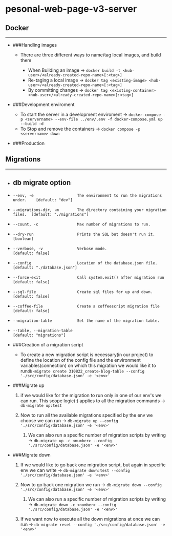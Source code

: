 # pesonal-web-page-v3-server

## Docker

---

- ###Handling images
  - There are three different ways to name/tag local images, and build them
  
    - When Building an image -> ```docker build -t <hub-user>/<already-created-repo-name>[:<tag>]```
    - Re-taging a local image -> ```docker tag <existing-image> <hub-user>/<already-created-repo-name>[:<tag>]```
    - By committing changes -> ```docker tag <existing-container> <hub-user>/<already-created-repo-name>[:<tag>]```

- ###Development enviroment

  - To start the server in a development enviroment -> ``docker-compose -p <servername> --env-file ../env/.env -f docker-compose.yml up --build -d``
  - To Stop and remove the containers -> ``docker compose -p <servername> down ``

- ###Production


## Migrations

---

- ## db migrate option

- ```--env, -e                   The environment to run the migrations under.    [default: "dev"]```
- ```--migrations-dir, -m        The directory containing your migration files.  [default: "./migrations"]```
- ```--count, -c                 Max number of migrations to run.```
- ```--dry-run                   Prints the SQL but doesn't run it.              [boolean]```
- ```--verbose, -v               Verbose mode.                                   [default: false]```
- ```--config                    Location of the database.json file.             [default: "./database.json"]```
- ```--force-exit                Call system.exit() after migration run          [default: false]```
- ```--sql-file                  Create sql files for up and down.               [default: false]```
- ```--coffee-file               Create a coffeescript migration file            [default: false]```
- ```--migration-table           Set the name of the migration table.```
- ```--table, --migration-table                                                  [default: "migrations"]```

- ###Creation of a migration script

  - To create a new migration script is necessary(in our project) to define the location of the config file and the environment variables(connection) 
  on which this migration we would like it to run```db-migrate create 310822_create-blog-table --config './src/config/database.json' -e '<env>'```

- ###Migrate up

  1. if we would like for the migration to run only in one of our env's we can run. This scope logic(:<env>) applies to all the migration commands -> ```db-migrate up:test```

  2. Now to run all the available migrations specified by the env we choose we can run -> ```db-migrate up --config './src/config/database.json' -e '<env>'```
     1. We can also run a specific number of migration scripts by writing -> ```db-migrate up -c <number> --config './src/config/database.json' -e '<env>'```
     
- ###Migrate down

  1. If we would like to go back one migration script, but again in specific env we can write -> ```db-migrate down:test --config './src/config/database.json' -e '<env>'```

  2. Now to go back one migration we run -> ```db-migrate down --config './src/config/database.json' -e '<env>'```
     1. We can also run a specific number of migration scripts by writing -> ```db-migrate down -c <number> --config './src/config/database.json' -e '<env>'```
  
  3. If we want now to execute all the down migrations at once we can run -> ```db-migrate reset --config './src/config/database.json' -e '<env>'``` 
